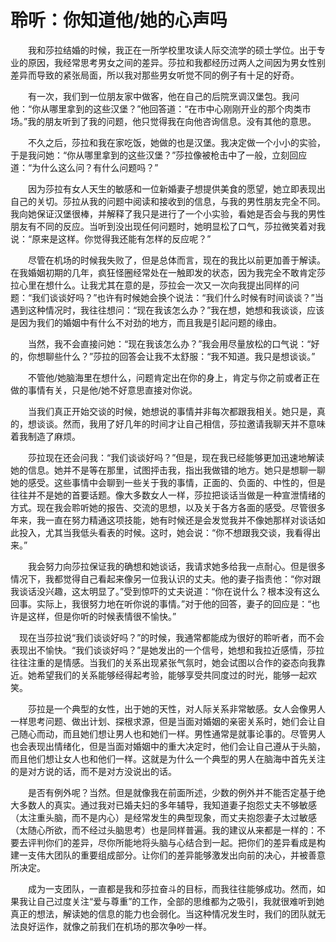 # 聆听：你知道他/她的心声吗

　　我和莎拉结婚的时候，我正在一所学校里攻读人际交流学的硕士学位。出于专业的原因，我经常思考男女之间的差异。莎拉和我都经历过两人之间因为男女性别差异而导致的紧张局面，所以我对那些男女听觉不同的例子有十足的好奇。

　　有一次，我们到一位朋友家中做客，他在自己的后院烹调汉堡包。我问他：“你从哪里拿到的这些汉堡？”他回答道：“在市中心刚刚开业的那个肉类市场。”我的朋友听到了我的问题，他只觉得我在向他咨询信息。没有其他的意思。

　　不久之后，莎拉和我在家吃饭，她做的也是汉堡。我决定做一个小小的实验，于是我问她：“你从哪里拿到的这些汉堡？”莎拉像被枪击中了一般，立刻回应道：“为什么这么问？有什么问题吗？”

　　因为莎拉有女人天生的敏感和一位新婚妻子想提供美食的愿望，她立即表现出自己的关切。莎拉从我的问题中阅读和接收到的信息，与我的男性朋友完全不同。我向她保证汉堡很棒，并解释了我只是进行了一个小实验，看她是否会与我的男性朋友有不同的反应。当听到没出现任何问题时，她明显松了口气，莎拉微笑着对我说：“原来是这样。你觉得我还能有怎样的反应呢？”

　　尽管在机场的时候我失败了，但是总体而言，现在的我比以前更加善于解读。在我婚姻初期的几年，疯狂怪圈经常处在一触即发的状态，因为我完全不敢肯定莎拉心里在想什么。让我尤其在意的是，莎拉会一次又一次向我提出同样的问题：“我们谈谈好吗？”也许有时候她会换个说法：“我们什么时候有时间谈谈？”当遇到这种情况时，我往往想问：“现在我该怎么办？”我在想，她想和我谈谈，应该是因为我们的婚姻中有什么不对劲的地方，而且我是引起问题的缘由。

　　当然，我不会直接问她：“现在我该怎么办？”我会用尽量放松的口气说：“好的，你想聊些什么？”莎拉的回答会让我不太舒服：“我不知道。我只是想谈谈。”

　　不管他/她脑海里在想什么，问题肯定出在你的身上，肯定与你之前或者正在做的事情有关，只是他/她不好意思直接对你说。

　　当我们真正开始交谈的时候，她想说的事情并非每次都跟我相关。她只是，真的，想谈谈。然而，我用了好几年的时间才让自己相信，莎拉邀请我聊天并不意味着我制造了麻烦。

　　莎拉现在还会问我：“我们谈谈好吗？”但是，现在我已经能够更加迅速地解读她的信息。她并不是等在那里，试图抨击我，指出我做错的地方。她只是想聊一聊她的感受。这些事情中会聊到一些关于我的事情，正面的、负面的、中性的，但是往往并不是她的首要话题。像大多数女人一样，莎拉把谈话当做是一种宣泄情绪的方式。现在我会聆听她的报告、交流的思想，以及关于各方各面的感受。尽管很多年来，我一直在努力精通这项技能，她有时候还是会发觉我并不像她那样对谈话如此投入，尤其当我低头看表的时候。这时，她会说：“你不想跟我交谈，我看得出来。”

　　我会努力向莎拉保证我的确想和她谈话，我请求她多给我一点耐心。但是很多情况下，我都觉得自己看起来像另一位我认识的丈夫。他的妻子指责他：“你对跟我谈话没兴趣，这太明显了。”受到惊吓的丈夫说道：“你在说什么？根本没有这么回事。实际上，我很努力地在听你说的事情。”对于他的回答，妻子的回应是：“也许是这样，但是你听的时候表情很不愉快。”

　现在当莎拉说“我们谈谈好吗？”的时候，我通常都能成为很好的聆听者，而不会表现出不愉快。“我们谈谈好吗？”是她发出的一个信号，她想和我拉近感情，莎拉往往注重的是情感。当我们的关系出现紧张气氛时，她会试图以合作的姿态向我靠近。她希望我们的关系能够经得起考验，能够享受共同度过的时光，能够一起欢笑。

　　莎拉是一个典型的女性，出于她的天性，对人际关系非常敏感。女人会像男人一样思考问题、做出计划、探根求源，但是当面对婚姻的亲密关系时，她们会让自己随心而动，而且她们想让男人也和她们一样。男性通常是就事论事的。尽管男人也会表现出情绪化，但是当面对婚姻中的重大决定时，他们会让自己遵从于头脑，而且他们想让女人也和他们一样。这就是为什么一个典型的男人在脑海中首先关注的是对方说的话，而不是对方没说出的话。

　　是否有例外呢？当然。但是就像我在前面所述，少数的例外并不能否定基于绝大多数人的真实。通过我对已婚夫妇的多年辅导，我知道妻子抱怨丈夫不够敏感（太注重头脑，而不是内心）是经常发生的典型现象，而丈夫抱怨妻子太过敏感（太随心所欲，而不经过头脑思考）也是同样普遍。我的建议从来都是一样的：不要去评判你们的差异，尽你所能地将头脑与心结合到一起。把你们的差异看成是构建一支伟大团队的重要组成部分。让你们的差异能够激发出向前的决心，并被善意所决定。

　　成为一支团队，一直都是我和莎拉奋斗的目标，而我往往能够成功。然而，如果我让自己过度关注“爱与尊重”的工作，全部的思维都为之吸引，我就很难听到她真正的想法，解读她的信息的能力也会弱化。当这种情况发生时，我们的团队就无法良好运作，就像之前我们在机场的那次争吵一样。
